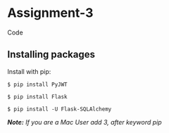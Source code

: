 # Assignment-3
Code 

## Installing packages
Install with pip:
```
$ pip install PyJWT

$ pip install Flask

$ pip install -U Flask-SQLAlchemy

```
***Note:** If you are a Mac User add 3, after keyword pip*

